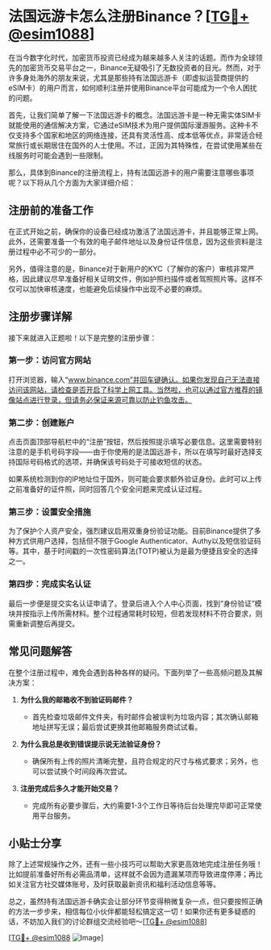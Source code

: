 # 法国远游卡怎么注册Binance？[[TG💪+ @esim1088](https://t.me/s/esim1088)]

在当今数字化时代，加密货币投资已经成为越来越多人关注的话题。而作为全球领先的加密货币交易平台之一，Binance无疑吸引了无数投资者的目光。然而，对于许多身处海外的朋友来说，尤其是那些持有法国远游卡（即虚拟运营商提供的eSIM卡）的用户而言，如何顺利注册并使用Binance平台可能成为一个令人困扰的问题。

首先，让我们简单了解一下法国远游卡的概念。法国远游卡是一种无需实体SIM卡就能使用的通信解决方案，它通过eSIM技术为用户提供国际漫游服务。这种卡不仅支持多个国家和地区的网络连接，还具有灵活性高、成本低等优点，非常适合经常旅行或长期居住在国外的人士使用。不过，正因为其特殊性，在尝试使用某些在线服务时可能会遇到一些限制。

那么，具体到Binance的注册流程上，持有法国远游卡的用户需要注意哪些事项呢？以下将从几个方面为大家详细介绍：

## 注册前的准备工作

在正式开始之前，确保你的设备已经成功激活了法国远游卡，并且能够正常上网。此外，还需要准备一个有效的电子邮件地址以及身份证件信息，因为这些资料是注册过程中必不可少的一部分。

另外，值得注意的是，Binance对于新用户的KYC（了解你的客户）审核非常严格，因此建议尽早准备好相关证明文件，例如护照扫描件或者驾照照片等。这样不仅可以加快审核速度，也能避免后续操作中出现不必要的麻烦。

## 注册步骤详解

接下来就进入正题啦！以下是完整的注册步骤：

### 第一步：访问官方网站

打开浏览器，输入“www.binance.com”并回车键确认。如果你发现自己无法直接访问该网站，请检查是否开启了科学上网工具。当然啦，也可以通过官方推荐的镜像站点进行登录，但请务必保证来源可靠以防止钓鱼攻击。

### 第二步：创建账户

点击页面顶部导航栏中的“注册”按钮，然后按照提示填写必要信息。这里需要特别注意的是手机号码字段——由于你使用的是法国远游卡，所以在填写时最好选择支持国际号码格式的选项，并确保该号码处于可接收短信的状态。

如果系统检测到你的IP地址位于国外，则可能会要求额外验证身份。此时可以上传之前准备好的证件照，同时回答几个安全问题来完成认证过程。

### 第三步：设置安全措施

为了保护个人资产安全，强烈建议启用双重身份验证功能。目前Binance提供了多种方式供用户选择，包括但不限于Google Authenticator、Authy以及短信验证码等。其中，基于时间戳的一次性密码算法(TOTP)被认为是最为便捷且安全的选择之一。

### 第四步：完成实名认证

最后一步便是提交实名认证申请了。登录后进入个人中心页面，找到“身份验证”模块并按指示上传所需材料。整个过程通常耗时较短，但若发现材料不符合要求，则需重新调整后再提交。

## 常见问题解答

在整个注册过程中，难免会遇到各种各样的疑问。下面列举了一些高频问题及其解决方案：

1. **为什么我的邮箱收不到验证码邮件？**
   - 首先检查垃圾邮件文件夹，有时邮件会被误判为垃圾内容；其次确认邮箱地址拼写无误；最后尝试更换其他邮箱服务商试试看。

2. **为什么我总是收到错误提示说无法验证身份？**
   - 确保所有上传的照片清晰完整，且符合规定的尺寸与格式要求；另外，也可以尝试换个时间段再次尝试。

3. **注册完成后多久才能开始交易？**
   - 完成所有必要步骤后，大约需要1-3个工作日等待后台处理完毕即可正常使用平台服务。

## 小贴士分享

除了上述常规操作之外，还有一些小技巧可以帮助大家更高效地完成注册任务哦！比如提前准备好所有必需品清单，这样就不会因为遗漏某项而导致进度停滞；再比如关注官方社交媒体账号，及时获取最新资讯和福利活动信息等等。

总之，虽然持有法国远游卡确实会让部分环节变得稍微复杂一点，但只要按照正确的方法一步步来，相信每位小伙伴都能轻松搞定这一切！如果你还有更多疑惑的话，不妨加入我们的讨论群组交流经验吧～[[TG💪+ @esim1088](https://t.me/s/esim1088)]

[[TG💪+ @esim1088](https://t.me/s/esim1088) ![Image](https://i.postimg.cc/4NQfJmqS/Snipaste-2025-05-13-00-14-12.png)]